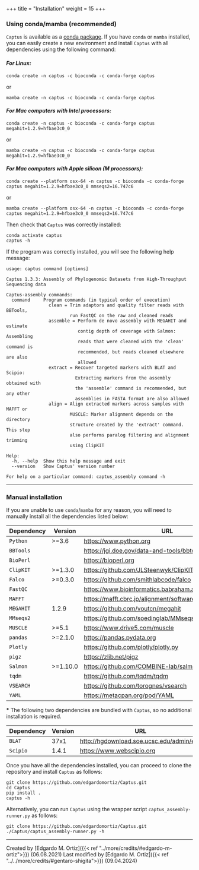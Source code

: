 +++
title = "Installation"
weight = 15
+++

### Using conda/mamba (recommended)

`Captus` is available as a [conda package](https://anaconda.org/bioconda/captus). If you have `conda` [<i class="fas fa-question-circle fa-sm"></i>](https://docs.conda.io/projects/conda/en/latest/index.html) or `mamba` [<i class="fas fa-question-circle fa-sm"></i>](https://mamba.readthedocs.io/en/latest/index.html) installed, you can easily create a new environment and install `Captus` with all dependencies using the following command:

#### _For Linux:_
```shell
conda create -n captus -c bioconda -c conda-forge captus
```
or
```shell
mamba create -n captus -c bioconda -c conda-forge captus
```

#### _For Mac computers with Intel processors:_
```shell
conda create -n captus -c bioconda -c conda-forge captus megahit=1.2.9=hfbae3c0_0
```
or
```shell
mamba create -n captus -c bioconda -c conda-forge captus megahit=1.2.9=hfbae3c0_0
```

#### _For Mac computers with Apple silicon (M processors):_
```shell
conda create --platform osx-64 -n captus -c bioconda -c conda-forge captus megahit=1.2.9=hfbae3c0_0 mmseqs2=16.747c6
```
or
```shell
mamba create --platform osx-64 -n captus -c bioconda -c conda-forge captus megahit=1.2.9=hfbae3c0_0 mmseqs2=16.747c6
```

Then check that `Captus` was correctly installed:
```shell
conda activate captus
captus -h
```

If the program was correctly installed, you will see the following help message:

```console
usage: captus command [options]

Captus 1.3.3: Assembly of Phylogenomic Datasets from High-Throughput Sequencing data

Captus-assembly commands:
  command     Program commands (in typical order of execution)
                clean = Trim adaptors and quality filter reads with BBTools,
                        run FastQC on the raw and cleaned reads
                assemble = Perform de novo assembly with MEGAHIT and estimate
                           contig depth of coverage with Salmon: Assembling
                           reads that were cleaned with the 'clean' command is
                           recommended, but reads cleaned elsewhere are also
                           allowed
                extract = Recover targeted markers with BLAT and Scipio:
                          Extracting markers from the assembly obtained with
                          the 'assemble' command is recommended, but any other
                          assemblies in FASTA format are also allowed
                align = Align extracted markers across samples with MAFFT or
                        MUSCLE: Marker alignment depends on the directory
                        structure created by the 'extract' command. This step
                        also performs paralog filtering and alignment trimming
                        using ClipKIT

Help:
  -h, --help  Show this help message and exit
  --version   Show Captus' version number

For help on a particular command: captus_assembly command -h
```

___

### Manual installation

If you are unable to use `conda`/`mamba` for any reason, you will need to manually install all the dependencies listed below:

|Dependency|Version|URL|
|-|-|-|
|`Python` |>=3.6|<https://www.python.org>|
|`BBTools`||<https://jgi.doe.gov/data-and-tools/bbtools>|
|`BioPerl`||<https://bioperl.org>|
|`ClipKIT`|>=1.3.0|<https://github.com/JLSteenwyk/ClipKIT>|
|`Falco`|>=0.3.0|<https://github.com/smithlabcode/falco>|
|`FastQC`||<https://www.bioinformatics.babraham.ac.uk/projects/fastqc>|
|`MAFFT`||<https://mafft.cbrc.jp/alignment/software>|
|`MEGAHIT`|1.2.9|<https://github.com/voutcn/megahit>|
|`MMseqs2`||<https://github.com/soedinglab/MMseqs2>|
|`MUSCLE`|>=5.1|<https://www.drive5.com/muscle>|
|`pandas`|>=2.1.0|<https://pandas.pydata.org>|
|`Plotly`||<https://github.com/plotly/plotly.py>|
|`pigz`||<https://zlib.net/pigz>|
|`Salmon`|>=1.10.0|<https://github.com/COMBINE-lab/salmon>|
|`tqdm`||<https://github.com/tqdm/tqdm>|
|`VSEARCH`||<https://github.com/torognes/vsearch>|
|`YAML`||<https://metacpan.org/pod/YAML>|

**\*** The following two dependencies are bundled with `Captus`, so no additional installation is required.

|Dependency|Version|URL|
|-|-|-|
|`BLAT`|37x1|<http://hgdownload.soe.ucsc.edu/admin/exe>|
|`Scipio`|1.4.1|<https://www.webscipio.org>|

Once you have all the dependencies installed, you can proceed to clone the repository and install `Captus` as follows:

```shell
git clone https://github.com/edgardomortiz/Captus.git
cd Captus
pip install .
captus -h
```

Alternatively, you can run `Captus` using the wrapper script `captus_assembly-runner.py` as follows:

```shell
git clone https://github.com/edgardomortiz/Captus.git
./Captus/captus_assembly-runner.py -h
```

___
Created by [Edgardo M. Ortiz]({{< ref "../more/credits/#edgardo-m-ortiz">}}) (06.08.2021)
Last modified by [Edgardo M. Ortiz]({{< ref "../../more/credits/#gentaro-shigita">}}) (09.04.2024)
